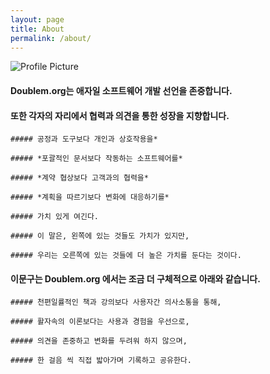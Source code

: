 ```yaml
---
layout: page
title: About
permalink: /about/
---
```


<img src="{{ site.baseurl }}/assets/profile-placeholder.gif" title="Profile Picture" class="profile">

#### Doublem.org는 애자일 소프트웨어 개발 선언을 존중합니다.

#### 또한 각자의 자리에서 협력과 의견을 통한 성장을 지향합니다.

```
##### 공정과 도구보다 개인과 상호작용을*

##### *포괄적인 문서보다 작동하는 소프트웨어를*

##### *계약 협상보다 고객과의 협력을*

##### *계획을 따르기보다 변화에 대응하기를*

##### 가치 있게 여긴다. 

##### 이 말은, 왼쪽에 있는 것들도 가치가 있지만,

##### 우리는 오른쪽에 있는 것들에 더 높은 가치를 둔다는 것이다.
```

#### 이문구는 Doublem.org 에서는 조금 더 구체적으로 아래와 같습니다.

```
##### 천편일률적인 책과 강의보다 사용자간 의사소통을 통해,

##### 활자속의 이론보다는 사용과 경험을 우선으로,

##### 의견을 존중하고 변화를 두려워 하지 않으며,

##### 한 걸음 씩 직접 밟아가며 기록하고 공유한다.
```

